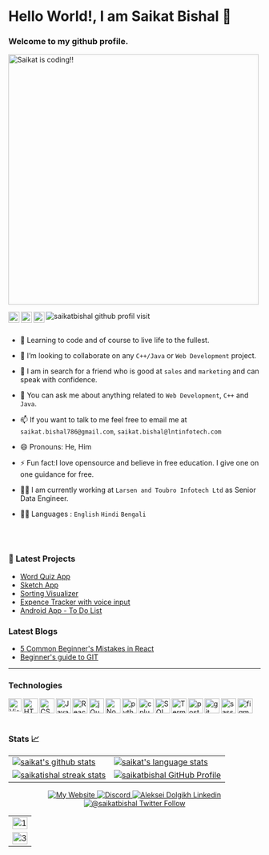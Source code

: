 # Hello World!, I am Saikat Bishal 👋
### Welcome to my github profile.
<!-- https://external-content.duckduckgo.com/iu/?u=https%3A%2F%2Fi.pinimg.com%2Foriginals%2Fe4%2F26%2F70%2Fe426702edf874b181aced1e2fa5c6cde.gif&f=1&nofb=1&ipt=c11cd9f3980f78961bf2c7bb8948756156868e8bd5fb24cf5c5cc775d7bd83ee&ipo=images -->
<img src = "https://external-content.duckduckgo.com/iu/?u=https%3A%2F%2Fcdn.dribbble.com%2Fusers%2F416610%2Fscreenshots%2F4801105%2Fcoding_desk_flat_vector_ui_ux_design_illustration_motion_animation_gif2.gif&f=1&nofb=1&ipt=3f1dfffa3161a32a86116cdf1ec6c467b6220c5b52077b5d42dd3b8e6d67d482&ipo=images" width ="500px" alt ="Saikat is coding!!" align = "middle"></img>
<br />
<!-- ![](https://camo.githubusercontent.com/e95508d1d417e64aaa73df8f096ab766634ca921/68747470733a2f2f6b6f6d617265762e636f6d2f67687076632f3f757365726e616d653d7361696b617462697368616c266c6162656c3d50726f66696c652b56696577732b546f646179) -->

<img src="https://komarev.com/ghpvc/?username=saikatbishal&label=PEOPLE%20VISIT%20THIS%20PROFILE&color=blueviolet&style=flat-square" alt="saikatbishal github profil visit" />


<a href="https://open.spotify.com/user/gs664afjszbfev7wyf63xn9l8">
  <img align="left" alt="Saikat's Spotify" width="22px" src="https://play-lh.googleusercontent.com/UrY7BAZ-XfXGpfkeWg0zCCeo-7ras4DCoRalC_WXXWTK9q5b0Iw7B0YQMsVxZaNB7DM" />
<a href="https://www.hackerrank.com/bored_boy">
  <img align="left" alt="Saikat's HackerRank" width="22px" src="https://cdn.worldvectorlogo.com/logos/hackerrank.svg" /></a>
  
  <a href="https://leetcode.com/saikatbishal/">
  <img align="left" alt="Saikat's LeetCode" width="22px" src="https://cdn.iconscout.com/icon/free/png-64/leetcode-3628885-3030025.png" /></a>
<br/>
  <br/>
  
- 🌱 Learning to code and of course to live life to the fullest.

- 👯 I’m looking to collaborate on any `C++/Java` or `Web Development` project.

- 🤔 I am in search for a friend who is good at `sales` and `marketing` and can speak with confidence.

- 💬 You can ask me about anything related to `Web Development`, `C++` and `Java`.
      
      
- 📫 If you want to talk to me feel free to email me at `saikat.bishal786@gmail.com`, `saikat.bishal@lntinfotech.com`

- 😄 Pronouns:  He, Him

- ⚡ Fun fact:I love opensource and believe in free education. I give one on one guidance for free.

- 👨‍⚖️ I am currently working at `Larsen and Toubro Infotech Ltd` as Senior Data Engineer.
- 🙇‍♂️ Languages : `English` `Hindi` `Bengali`

<br />
<br />

### 📕 Latest Projects

<!-- PROJECT-LIST:START -->
- [Word Quiz App](https://visionary-bonbon-406fa0.netlify.app/)
- [Sketch App](https://sketch-it-up-saikatbishal.vercel.app/)
- [Sorting Visualizer](https://sorting-algo-saikat.herokuapp.com/)
- [Expence Tracker with voice input](https://exp-track-saikat.herokuapp.com/)
- [Android App - To Do List](https://github.com/saikatbishal/NEW-DO-IT-App)
<!-- PROJECT-LIST:END -->

### Latest Blogs
<!-- Blog: START -->
- [5 Common Beginner's Mistakes in React](https://saikatbishal.hashnode.dev/five-most-common-beginners-mistakes-in-reactjs)
- [Beginner's guide to GIT](https://saikatbishal.hashnode.dev/beginners-guide-to-using-git-like-a-pro)
---

### Technologies

<img align="left" alt="Visual Studio Code" width="26px" src="https://external-content.duckduckgo.com/iu/?u=https%3A%2F%2Fe1.pngegg.com%2Fpngimages%2F354%2F761%2Fpng-clipart-visual-studio-code-icon-redesign-for-macos-vscode-blue-and-white-logo.png&f=1&nofb=1&ipt=8f6f7ee51faf74bc0a3c8b108fa4121c3e4d35185fc25ffe86da63926d537555&ipo=images" />
<img align="left" alt="HTML5" width="30px" src="https://external-content.duckduckgo.com/iu/?u=https%3A%2F%2Flogodix.com%2Flogo%2F470388.png&f=1&nofb=1&ipt=0b8c727dab796792bf4088a666b7d3371727897bdca0f14fed0b1fad092331ff&ipo=images" />
<img align="left" alt="CSS3" width="30px" src="https://external-content.duckduckgo.com/iu/?u=http%3A%2F%2Fdevlup.com%2Fwp-content%2Fuploads%2F2013%2F07%2Fcss-logo.jpg&f=1&nofb=1&ipt=1448a0e8eedf2583678142f5cf52a06bbb8ab8a3a3cf4b445e2a309d829f25bc&ipo=images" />
<img align="left" alt="JavaScript" width="30px" src="https://external-content.duckduckgo.com/iu/?u=https%3A%2F%2Flogos-download.com%2Fwp-content%2Fuploads%2F2019%2F01%2FJavaScript_Logo.png&f=1&nofb=1&ipt=f04157e0a890896bcfb93b56759769f12d8c1956ca4ada4ba3d9648762f5a500&ipo=images" />

<img align="left" alt="React" width="30px" src="https://external-content.duckduckgo.com/iu/?u=https%3A%2F%2Fwww.pngfind.com%2Fpngs%2Fm%2F685-6854994_react-logo-no-background-hd-png-download.png&f=1&nofb=1&ipt=342bbf5c304b72665bc07b9a44f451c696c39582be5ff4fec9c3affcd8a33b88&ipo=images" />
<img align="left" alt="jQuery" width="30px" src="https://cdn3.iconfinder.com/data/icons/popular-services-brands/512/jquery-512.png" />
<img align="left" alt="Node.js" width="30px" src="https://external-content.duckduckgo.com/iu/?u=https%3A%2F%2Fwww.pngfind.com%2Fpngs%2Fm%2F683-6833893_node-js-logo-png-transparent-png.png&f=1&nofb=1&ipt=b29c17e9e51e4e598bb1295c472a19d85d815e38ccccf52aebb0210bd88012a1&ipo=images" />
<img align="left" alt="python" width="30px" src="https://external-content.duckduckgo.com/iu/?u=https%3A%2F%2Fres.cloudinary.com%2Fteepublic%2Fimage%2Fprivate%2Fs--TwCcIoc_--%2Ft_Resized%2520Artwork%2Fc_fit%2Cg_north_west%2Ch_954%2Cw_954%2Fco_000000%2Ce_outline%3A48%2Fco_000000%2Ce_outline%3Ainner_fill%3A48%2Fco_ffffff%2Ce_outline%3A48%2Fco_ffffff%2Ce_outline%3Ainner_fill%3A48%2Fco_bbbbbb%2Ce_outline%3A3%3A1000%2Fc_mpad%2Cg_center%2Ch_1260%2Cw_1260%2Fb_rgb%3Aeeeeee%2Fc_limit%2Cf_jpg%2Ch_630%2Cq_90%2Cw_630%2Fv1520050660%2Fproduction%2Fdesigns%2F2416585_0.jpg&f=1&nofb=1&ipt=c1c476f2a27bafee1a9251c856b3f27999be2124e514f416ba87dac738a49948&ipo=images" />
<img align="left" alt="c plus plus" width="30px" src="https://external-content.duckduckgo.com/iu/?u=https%3A%2F%2Fw7.pngwing.com%2Fpngs%2F46%2F626%2Fpng-transparent-c-logo-the-c-programming-language-computer-icons-computer-programming-source-code-programming-miscellaneous-template-blue.png&f=1&nofb=1&ipt=628bfd59bed4a26cdb46d06b4360ae70754dff8cf9ef26a9f572b90dc0772287&ipo=images" />
<img align="left" alt="SQL" width="30px" src="https://external-content.duckduckgo.com/iu/?u=https%3A%2F%2Fclipground.com%2Fimages%2Fsql-logo-clipart.jpg&f=1&nofb=1&ipt=1fb2702cf38adcb20da7df303a82795f5b864383abdc9afead7c925231bd3500&ipo=images" />
<img align="left" alt="Terminal" width="30px" src="https://external-content.duckduckgo.com/iu/?u=https%3A%2F%2Fraw.githubusercontent.com%2Fgithub%2Fexplore%2Fd92924b1d925bb134e308bd29c9de6c302ed3beb%2Ftopics%2Fterminal%2Fterminal.png&f=1&nofb=1&ipt=a62851261aa85eef3fb2ffde52649ebc6a4d83ac7a1f8be3a81560c8a0ec8702&ipo=images" href="https://docs.microsoft.com/en-us/powershell/scripting/install/installing-powershell-core-on-windows?view=powershell-7.1" />
<a href="https://www.figma.com/" target="_blank"> <img align "left" src="https://external-content.duckduckgo.com/iu/?u=http%3A%2F%2Fguiyuzhao.herokuapp.com%2Fassets%2Fimages%2Ffigma-logo.png&f=1&nofb=1&ipt=977e852f18389c302e1a8a58e88c1c538c47c6f7f7527489a4688a614591739f&ipo=images" alt="figma" width="30" height="30"/> </a> <a href="https://www.postgresql.org" target="_blank">
<a href="https://postman.com" target="_blank"> <img align="left" src="https://www.vectorlogo.zone/logos/getpostman/getpostman-icon.svg" alt="postman" width="30" height="30" margin ="10px"/> </a>
      <a href="https://git-scm.com/" target="_blank"> <img align ="left" src="https://www.vectorlogo.zone/logos/git-scm/git-scm-icon.svg" alt="git" width="30" height="30"/> </a>
 <a href = "https://sass-lang.com/" target ="_blank"> <img align ="left" src="https://www.svgrepo.com/show/374067/scss2.svg" alt="sass" width="30px" height="30px"/></a>
<br/>
<br/>

### Stats 📈
<table align="center" cellspacing="0" cellpadding="0" border="0">
   <tr>
    <td>
      <a href="https://github.com/saikatbishal" target="_blank">
        <img src="https://github-readme-stats.vercel.app/api?username=saikatbishal&show_icons=true&include_all_commits=true&theme=ayu-mirage&hide_border=true" alt="saikat's github stats">
      <a/>
    </td>
    <td>
      <a href="https://developer-resume-livid.vercel.app/" target="_blank">
        <img src="https://github-readme-stats.vercel.app/api/top-langs/?username=saikatbishal&theme=ayu-mirage&layout=compact&hide_border=true" alt="saikat's language stats">
      <a/>
    </td>
   </tr>
  <tr>
  <tr>
    <td>
      <a href="https://still-taiga-23032.herokuapp.com/" target="_blank">
        <img src="https://github-readme-streak-stats.herokuapp.com/?user=saikatbishal&theme=ayu-mirage&hide_border=true" alt="saikatishal streak stats">
      <a/>
    </td>
    <td>
      <a href="https://still-taiga-23032.herokuapp.com/" target="_blank">
        <img src="https://github-readme-stats.vercel.app/api/pin/?username=saikatbishal&repo=saikatbishal&theme=ayu-mirage&hide_border=true" alt="saikatbishal GitHub Profile">
      <a/>
    </td>
   </tr>
</table>
<p align="center">
  <a href="https://still-taiga-23032.herokuapp.com/" target="_blank">
    <img alt="My Website" src="https://img.shields.io/badge/Website%20resume%20of%20Saikat-FF6719?style=for-the-badge&logo=substack&logoColor=white">
   <a/>
  <a href="https://discord.gg/UMh8EASp7P" target="_blank">
    <img alt="Discord" src="https://img.shields.io/discord/826069747179061260?logo=discord&logoColor=white&style=for-the-badge">
   <a/>
  <a href="https://linkedin.com/in/saikat-bishal" target="_blank">
    <img alt="Aleksei Dolgikh Linkedin" src="https://img.shields.io/badge/LinkedIn-0077B5?style=for-the-badge&logo=linkedin&logoColor=white">
  <a/>
  <a href="https://twitter.com/thinwhiteframe" target="_blank">
    <img alt="@saikatbishal Twitter Follow" src="https://img.shields.io/twitter/follow/thinwhiteframe?style=social">
  <a/>
</p>
        <table>
  <tr>
    <td><img src="https://github-profile-summary-cards.vercel.app/api/cards/profile-details?username=saikatbishal&theme=monokai"  display=block width=100% height=auto  alt="1" ></td>
   </tr> 
   <tr>
      <td><img src="https://activity-graph.herokuapp.com/graph?username=saikatbishal&bg_color=1a1b27&color=be90f2&line=638fda&point=35aea1&area=true"  display=block width=100% height=auto alt="3" ></td>
  </td>
  </tr>
</table>
